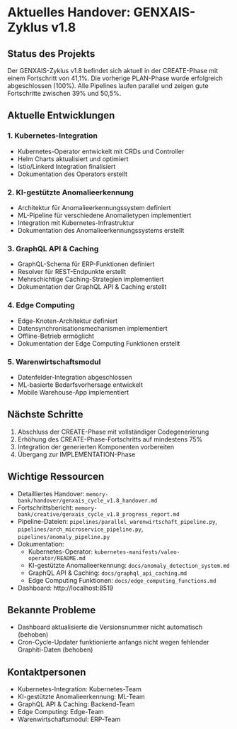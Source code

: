 # Aktuelles Handover: GENXAIS-Zyklus v1.8

## Status des Projekts

Der GENXAIS-Zyklus v1.8 befindet sich aktuell in der CREATE-Phase mit einem Fortschritt von 41,1%. Die vorherige PLAN-Phase wurde erfolgreich abgeschlossen (100%). Alle Pipelines laufen parallel und zeigen gute Fortschritte zwischen 39% und 50,5%.

## Aktuelle Entwicklungen

### 1. Kubernetes-Integration
- Kubernetes-Operator entwickelt mit CRDs und Controller
- Helm Charts aktualisiert und optimiert
- Istio/Linkerd Integration finalisiert
- Dokumentation des Operators erstellt

### 2. KI-gestützte Anomalieerkennung
- Architektur für Anomalieerkennungssystem definiert
- ML-Pipeline für verschiedene Anomalietypen implementiert
- Integration mit Kubernetes-Infrastruktur
- Dokumentation des Anomalieerkennungssystems erstellt

### 3. GraphQL API & Caching
- GraphQL-Schema für ERP-Funktionen definiert
- Resolver für REST-Endpunkte erstellt
- Mehrschichtige Caching-Strategien implementiert
- Dokumentation der GraphQL API & Caching erstellt

### 4. Edge Computing
- Edge-Knoten-Architektur definiert
- Datensynchronisationsmechanismen implementiert
- Offline-Betrieb ermöglicht
- Dokumentation der Edge Computing Funktionen erstellt

### 5. Warenwirtschaftsmodul
- Datenfelder-Integration abgeschlossen
- ML-basierte Bedarfsvorhersage entwickelt
- Mobile Warehouse-App implementiert

## Nächste Schritte

1. Abschluss der CREATE-Phase mit vollständiger Codegenerierung
2. Erhöhung des CREATE-Phase-Fortschritts auf mindestens 75%
3. Integration der generierten Komponenten vorbereiten
4. Übergang zur IMPLEMENTATION-Phase

## Wichtige Ressourcen

- Detailliertes Handover: `memory-bank/handover/genxais_cycle_v1.8_handover.md`
- Fortschrittsbericht: `memory-bank/creative/genxais_cycle_v1.8_progress_report.md`
- Pipeline-Dateien: `pipelines/parallel_warenwirtschaft_pipeline.py`, `pipelines/arch_microservice_pipeline.py`, `pipelines/anomaly_pipeline.py`
- Dokumentation:
  - Kubernetes-Operator: `kubernetes-manifests/valeo-operator/README.md`
  - KI-gestützte Anomalieerkennung: `docs/anomaly_detection_system.md`
  - GraphQL API & Caching: `docs/graphql_api_caching.md`
  - Edge Computing Funktionen: `docs/edge_computing_functions.md`
- Dashboard: http://localhost:8519

## Bekannte Probleme

- Dashboard aktualisierte die Versionsnummer nicht automatisch (behoben)
- Cron-Cycle-Updater funktionierte anfangs nicht wegen fehlender Graphiti-Daten (behoben)

## Kontaktpersonen

- Kubernetes-Integration: Kubernetes-Team
- KI-gestützte Anomalieerkennung: ML-Team
- GraphQL API & Caching: Backend-Team
- Edge Computing: Edge-Team
- Warenwirtschaftsmodul: ERP-Team
